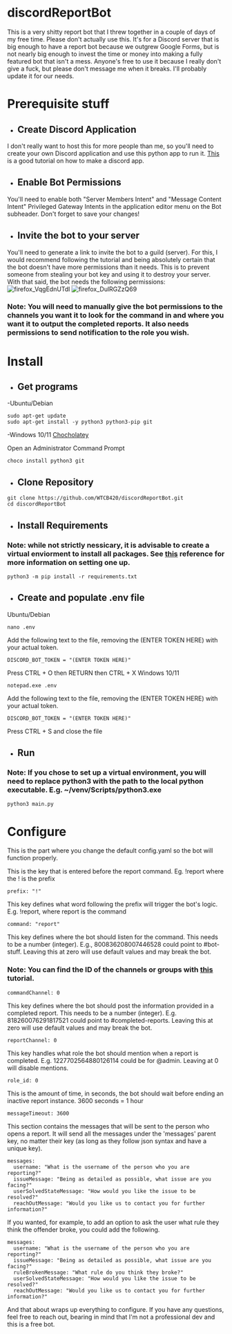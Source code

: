 # discordReportBot
This is a very shitty report bot that I threw together in a couple of days of my free time. Please don't actually use this. It's for a Discord server that is big enough to have a report bot because we outgrew Google Forms, but is not nearly big enough to invest the time or money into making a fully featured bot that isn't a mess. Anyone's free to use it because I really don't give a fuck, but please don't message me when it breaks. I'll probably update it for our needs.
# Prerequisite stuff
- ## Create Discord Application
I don't really want to host this for more people than me, so you'll need to create your own Discord application and use this python app to run it.
[This](https://www.geeksforgeeks.org/discord-bot-in-python/#) is a good tutorial on how to make a discord app.
- ## Enable Bot Permissions
You'll need to enable both "Server Members Intent" and "Message Content Intent" Privileged Gateway Intents in the application editor menu on the Bot subheader.
Don't forget to save your changes!
- ## Invite the bot to your server
You'll need to generate a link to invite the bot to a guild (server). For this, I would recommend following the tutorial and being absolutely certain that the bot doesn't have more permissions than it needs. This is to prevent someone from stealing your bot key and using it to destroy your server. With that said, the bot needs the following permissions:
![firefox_VqgEdnUTdl](https://github.com/WTCB420/discordReportBot/assets/36096475/d07b386a-41c3-4cd9-963a-50d655743dec)
![firefox_DulRGZzQ69](https://github.com/WTCB420/discordReportBot/assets/36096475/3b10283a-574c-4136-863d-27a0123f8a05)

### Note: You will need to manually give the bot permissions to the channels you want it to look for the command in and where you want it to output the completed reports. It also needs permissions to send notification to the role you wish. 

# Install
- ## Get programs
-Ubuntu/Debian
```
sudo apt-get update
sudo apt-get install -y python3 python3-pip git 
```
-Windows 10/11 [Chocholatey](https://chocolatey.org/install)

Open an Administrator Command Prompt
```
choco install python3 git
```
- ## Clone Repository
```
git clone https://github.com/WTCB420/discordReportBot.git
cd discordReportBot
```
- ## Install Requirements

### Note: while not strictly nessicary, it is advisable to create a virtual enviorment to install all packages. See [this](https://docs.python.org/3/library/venv.html) reference for more information on setting one up.
```
python3 -m pip install -r requirements.txt
```
- ## Create and populate .env file
Ubuntu/Debian
```
nano .env
```
Add the following text to the file, removing the (ENTER TOKEN HERE) with your actual token.
```
DISCORD_BOT_TOKEN = "(ENTER TOKEN HERE)"
```
Press CTRL + O then RETURN then CTRL + X
Windows 10/11
```
notepad.exe .env
```
Add the following text to the file, removing the (ENTER TOKEN HERE) with your actual token.
```
DISCORD_BOT_TOKEN = "(ENTER TOKEN HERE)"
```
Press CTRL + S and close the file 

- ## Run
### Note: If you chose to set up a virtual environment, you will need to replace python3 with the path to the local python executable. E.g. ~/venv/Scripts/python3.exe 
```
python3 main.py
```
# Configure
This is the part where you change the default config.yaml so the bot will function properly. 

This is the key that is entered before the report command. Eg. !report where the ! is the prefix
```
prefix: "!"
```
This key defines what word following the prefix will trigger the bot's logic. E.g. !report, where report is the command
```
command: "report"
```
This key defines where the bot should listen for the command. This needs to be a number (integer). E.g., 800836208007446528 could point to #bot-stuff. Leaving this at zero will use default values and may break the bot.
### Note: You can find the ID of the channels or groups with [this](https://docs.statbot.net/docs/faq/general/how-find-id/) tutorial.
```
commandChannel: 0
```
This key defines where the bot should post the information provided in a completed report. This needs to be a number (integer). E.g. 818260076291817521 could point to #completed-reports.  Leaving this at zero will use default values and may break the bot.
```
reportChannel: 0
```
This key handles what role the bot should mention when a report is completed. E.g. 1227702564880126114 could be for @admin. Leaving at 0 will disable mentions.
```
role_id: 0
```
This is the amount of time, in seconds, the bot should wait before ending an inactive report instance. 3600 seconds = 1 hour 
```
messageTimeout: 3600
```
This section contains the messages that will be sent to the person who opens a report. It will send all the messages under the 'messages' parent key, no matter their key (as long as they follow json syntax and have a unique key).
```
messages:
  username: "What is the username of the person who you are reporting?"
  issueMessage: "Being as detailed as possible, what issue are you facing?"
  userSolvedStateMessage: "How would you like the issue to be resolved?"
  reachOutMessage: "Would you like us to contact you for further information?"
```
If you wanted, for example, to add an option to ask the user what rule they think the offender broke, you could add the following.
```
messages:
  username: "What is the username of the person who you are reporting?"
  issueMessage: "Being as detailed as possible, what issue are you facing?"
  ruleBrokenMessage: "What rule do you think they broke?"
  userSolvedStateMessage: "How would you like the issue to be resolved?"
  reachOutMessage: "Would you like us to contact you for further information?"
```


And that about wraps up everything to configure. If you have any questions, feel free to reach out, bearing in mind that I'm not a professional dev and this is a free bot. 
